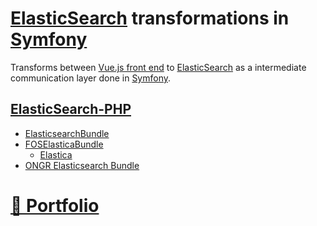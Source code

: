 # [ElasticSearch](http://elastic.co/elasticsearch) transformations in [Symfony](http://symfony.com)

Transforms between [Vue.js front end](http://github.com/noud/vue-elasticsearch/tree/elasticsearch7) to [ElasticSearch](http://github.com/noud/elasticsearch-docker-ansible) as a intermediate communication layer done in [Symfony](http://symfony.com).

## [ElasticSearch-PHP](http://elastic.co/guide/en/elasticsearch/client/php-api/current)

* [ElasticsearchBundle](http://github.com/M6Web/ElasticsearchBundle)
* [FOSElasticaBundle](http://github.com/FriendsOfSymfony/FOSElasticaBundle)
    * [Elastica](http://elastica.io)
* [ONGR Elasticsearch Bundle](http://docs.ongr.io/ElasticsearchBundle)

# [📁 Portfolio](http://github.com/noud/portfolio#portfolio-repositories-index)